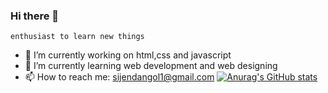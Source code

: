 ### Hi there 👋

`enthusiast to learn new things`

- 🔭 I’m currently working on html,css and javascript
- 🌱 I’m currently learning web development and web designing
- 📫 How to reach me: sijendangol1@gmail.com
[![Anurag's GitHub stats](https://github-readme-stats.vercel.app/api?username=sijen)](https://github.com/anuraghazra/github-readme-stats)
